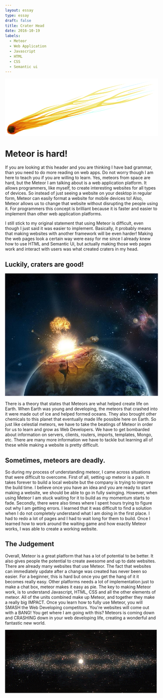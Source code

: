 ```yaml
---
layout: essay
type: essay
draft: false
title: Crater Head
date: 2016-10-19
labels:
  - Meteor
  - Web Application
  - Javascript
  - HTML
  - CSS
  - Semantic ui
---
```

<img class="ui image" src="../images/seeing-stars.png">

# Meteor is hard!

If you are looking at this header and you are thinking I have bad grammar, than you need to do more reading on web apps. Do not worry though I am here to teach you if you are willing to learn. Yes, meteors from space are hard, but the Meteor I am talking about is a web application platform. It allows programmers, like myself, to create interesting websites for all types of devices. So instead of just seeing a website on your desktop in regular form, Meteor can easily format a website for mobile devices to! Also, Meteor allows us to change that website without disrupting the people using it. For programmers this concept is brilliant because it is faster and easier to implement than other web application platforms.

I still stick to my original statement that using Meteor is difficult, even though I just said it was easier to implement. Basically, it probably means that making websites with another framework will be even harder! Making the web pages look a certain way were easy for me since I already knew how to use HTML and Semantic Ui, but actually making those web pages work and interact with users was what created craters in my head.

## Luckily, craters are good!

<img class="ui right floated medium image" src="../images/meteor-crashing.jpg">

There is a theory that states that Meteors are what helped create life on Earth. When Earth was young and developing, the meteors that crashed into it were made out of ice and helped formed oceans. They also brought other chemicals to this planet that eventually made life possible here on Earth. So just like celestial meteors, we have to take the beatings of Meteor in order for us to learn and grow as Web Developers. We have to get bombarded about information on servers, clients, routers, imports, templates, Mongo, etc. There are many more information we have to tackle but learning all of these while making a website is pretty difficult.

## Sometimes, meteors are deadly.

So during my process of understanding meteor, I came across situations that were difficult to overcome. First of all, setting up meteor is a pain. It takes forever to build a local website but the company is trying to improve the build time. I believe once you have an idea and you are ready to start making a website, we should be able to go in fully swinging. However, when using Meteor I am stuck waiting for it to build as my momentum starts to fade. Secondly, there were also times where I spent hours trying to figure out why I am getting errors. I learned that it was difficult to find a solution when I do not completely understand what I am doing in the first place. I had to redo a lot of pages and I had to wait long for them to build. Once I learned how to work around the waiting game and how exactly Meteor works, I was able to create a working website.

## The Judgement

Overall, Meteor is a great platform that has a lot of potential to be better. It also gives people the potential to create awesome and up to date websites. There are already many websites that use Meteor. The fact that websites can immediately update after a change was created has never been so easier. For a beginner, this is hard but once you get the hang of it it becomes really easy. Other platforms needs a lot of implementation just to make a chat box, meteor makes it easy as pie. The key to making Meteor work, is to understand Javascript, HTML, CSS and all the other elements of meteor. All of the units combined make up Meteor, and together they make a really big IMPACT. Once you learn how to fully use Meteor, you will SMASH the Web Developing competitors. You're websites will come out with a BANG! You get where I am going with this? Meteors is coming down and CRASHING down in your web developing life, creating a wonderful and fantastic new world.

<img class="ui centered image" src="../images/bang.gif">

